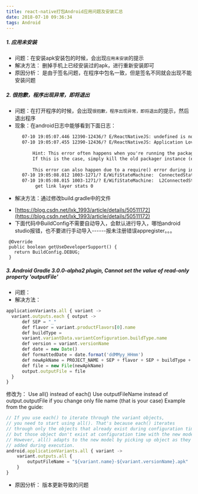 ```yaml
---
title: react-native打包Android应用问题及安装汇总
date: 2018-07-10 09:36:34
tags: Android
---
```

##### 1. 应用未安装
  + 问题：在安装apk安装包的时候，会出现`应用未安装`的提示
  + 解决方法： 删掉手机上已经安装过的apk，进行重新安装即可
  + 原因分析： 是由于签名问题，在程序中包名一致，但是签名不同就会出现不能安装问题
  
##### 2. 很抱歉，程序出现异常，即将退出
  + 问题：在打开程序的时候，会出现`很抱歉，程序出现异常，即将退出`的提示，然后退出程序
  + 现象：在android日志中能够看到下面日志：
  ```txt
        07-10 19:05:07.446 12390-12436/? E/ReactNativeJS: undefined is not an object (evaluating 's.View.propTypes.style')
        07-10 19:05:07.455 12390-12436/? E/ReactNativeJS: Application Lova has not been registered.
        
            Hint: This error often happens when you're running the packager (local dev server) from a wrong folder. For example you have multiple apps and the packager is still running for the app you were working on before.
            If this is the case, simply kill the old packager instance (e.g. close the packager terminal window) and start the packager in the correct app folder (e.g. cd into app folder and run 'npm start').
        
            This error can also happen due to a require() error during initialization or failure to call AppRegistry.registerComponent.
        07-10 19:05:08.012 1003-1271/? E/WifiStateMachine:  ConnectedState (when=-5ms what=131155 arg1=5!CMD_RSSI_POLL 5 0 "11223344" ac:c1:ee:3c:82:dd rssi=-51 f=2412 sc=60 link=65 tx=0.5, 0.0, 0.0  rx=0.3 bcn=0 [on:0 tx:0 rx:0 period:2983] from screen [on:0 period:-2082616660] gl hn u24 rssi=-46 ag=0 hr ticks 0,0,0 ls-=0 [56,56,56,56,61] brc=0 lrc=0
        07-10 19:05:08.015 1003-1271/? E/WifiStateMachine:  L2ConnectedState (when=-8ms what=131155 arg1=5!CMD_RSSI_POLL 5 0 "11223344" ac:c1:ee:3c:82:dd rssi=-51 f=2412 sc=60 link=65 tx=0.5, 0.0, 0.0  rx=0.3 bcn=0 [on:0 tx:0 rx:0 period:3] from screen [on:0 period:-2082616657] gl hn u24 rssi=-46 ag=0 hr ticks 0,0,0 ls-=0 [56,56,56,56,61] brc=0 lrc=0
             get link layer stats 0
```
  + 解决方法：通过修改build.gradle中的文件
   - [https://blog.csdn.net/lxk_1993/article/details/50511172](https://blog.csdn.net/lxk_1993/article/details/50511172)
   - 下面代码中BuildConfig不需要自动导入，会默认进行导入，哪怕android studio报错，也不要进行手动导入------报未注册错误appregister。。。
   ```angularjs
    @Override
    public boolean getUseDeveloperSupport() {
      return BuildConfig.DEBUG;
    }
```
  
##### 3.  Android Gradle 3.0.0-alpha2 plugin, Cannot set the value of read-only property 'outputFile'
  + 问题：
  + 解决方法：
  ```js
applicationVariants.all { variant -> 
    variant.outputs.each { output ->
        def SEP = "_"
        def flavor = variant.productFlavors[0].name
        def buildType = 
        variant.variantData.variantConfiguration.buildType.name
        def version = variant.versionName
        def date = new Date()
        def formattedDate = date.format('ddMMyy_HHmm')
        def newApkName = PROJECT_NAME + SEP + flavor + SEP + buildType + SEP + version + SEP + formattedDate + ".apk"
        def file = new File(newApkName)
        output.outputFile = file
    }
}
```
修改为：
Use all() instead of each()
Use outputFileName instead of output.outputFile if you change only file name (that is your case)
Example from the guide:
```js
// If you use each() to iterate through the variant objects,
// you need to start using all(). That's because each() iterates
// through only the objects that already exist during configuration time—
// but those object don't exist at configuration time with the new model.
// However, all() adapts to the new model by picking up object as they are
// added during execution.
android.applicationVariants.all { variant ->
    variant.outputs.all {
        outputFileName = "${variant.name}-${variant.versionName}.apk"
    }
}
```
  + 原因分析： 版本更新导致的问题
  